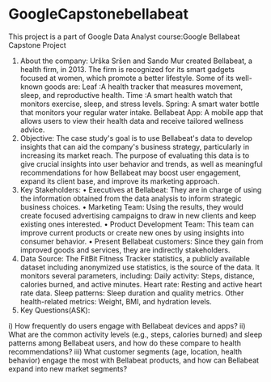 # GoogleCapstonebellabeat
This project is a part of Google Data Analyst course:Google Bellabeat Capstone Project

1.	About the company:
Urška Sršen and Sando Mur created Bellabeat, a health firm, in 2013. The firm is recognized for its smart gadgets focused at women, which promote a better lifestyle. Some of its well-known goods are:
Leaf :A health tracker that measures movement, sleep, and reproductive health.
Time :A smart health watch that monitors exercise, sleep, and stress levels.
Spring: A smart water bottle that monitors your regular water intake.
Bellabeat App: A mobile app that allows users to view their health data and receive tailored wellness advice.
2.	Objective:
The case study's goal is to use Bellabeat's data to develop insights that can aid the company's business strategy, particularly in increasing its market reach. The purpose of evaluating this data is to give crucial insights into user behavior and trends, as well as meaningful recommendations for how Bellabeat may boost user engagement, expand its client base, and improve its marketing approach.
3.	Key Stakeholders:
•	Executives at Bellabeat: They are in charge of using the information obtained from the data analysis to inform strategic business choices.
•	Marketing Team: Using the results, they would create focused advertising campaigns to draw in new clients and keep existing ones interested.
•	Product Development Team: This team can improve current products or create new ones by using insights into consumer behavior.
•	Present Bellabeat customers: Since they gain from improved goods and services, they are indirectly stakeholders.
4.	Data Source:
The FitBit Fitness Tracker statistics, a publicly available dataset including anonymized use statistics, is the source of the data. It monitors several parameters, including: Daily activity: Steps, distance, calories burned, and active minutes.
Heart rate: Resting and active heart rate data.
Sleep patterns: Sleep duration and quality metrics.
Other health-related metrics: Weight, BMI, and hydration levels.
5.	Key Questions(ASK):

i)	How frequently do users engage with Bellabeat devices and apps?
ii)	What are the common activity levels (e.g., steps, calories burned) and sleep patterns among Bellabeat users, and how do these compare to health recommendations?
iii)	What customer segments (age, location, health behavior) engage the most with Bellabeat products, and how can Bellabeat expand into new market segments?


